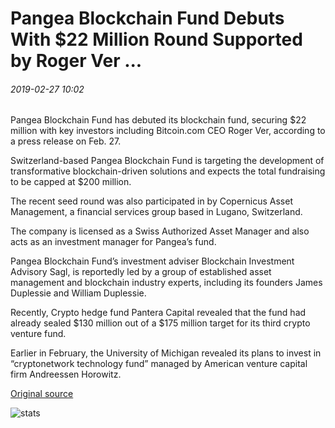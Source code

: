 # Pangea Blockchain Fund Debuts With $22 Million Round Supported by Roger Ver ...

###### 2019-02-27 10:02

Pangea Blockchain Fund has debuted its blockchain fund, securing $22 million with key investors including Bitcoin.com CEO Roger Ver, according to a press release on Feb. 27.

Switzerland-based Pangea Blockchain Fund is targeting the development of transformative blockchain-driven solutions and expects the total fundraising to be capped at $200 million.

The recent seed round was also participated in by Copernicus Asset Management, a financial services group based in Lugano, Switzerland.

The company is licensed as a Swiss Authorized Asset Manager and also acts as an investment manager for Pangea’s fund.

Pangea Blockchain Fund’s investment adviser Blockchain Investment Advisory Sagl, is reportedly led by a group of established asset management and blockchain industry experts, including its founders James Duplessie and William Duplessie.

Recently, Crypto hedge fund Pantera Capital revealed that the fund had already sealed $130 million out of a $175 million target for its third crypto venture fund.

Earlier in February, the University of Michigan revealed its plans to invest in “cryptonetwork technology fund” managed by American venture capital firm Andreessen Horowitz.

[Original source](https://cointelegraph.com/news/pangea-blockchain-fund-debuts-with-22-million-round-supported-by-roger-ver)

![stats](https://c.statcounter.com/11760860/0/a89fa40b/1/ "stats")
